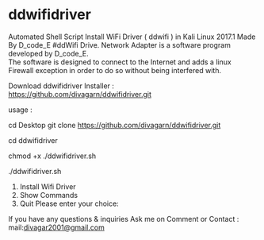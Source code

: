 # ddwifidriver
Automated Shell Script Install WiFi  Driver ( ddwifi ) in Kali Linux 2017.1 
Made By D_code_E
#ddWifi Drive. Network Adapter is a software program developed by D_code_E.  
The software is designed to connect to the Internet and adds a linux Firewall exception in order to do so without being interfered with.


Download ddwifidriver Installer :
https://github.com/divagarn/ddwifidriver.git

usage :   

cd Desktop  git clone https://github.com/divagarn/ddwifidriver.git

cd ddwifidriver

chmod +x ./ddwifidriver.sh

./ddwifidriver.sh

1) Install Wifi Driver
2) Show Commands
3) Quit
Please enter your choice: 



If you have  any questions & inquiries Ask me on Comment or Contact : 
mail:divagar2001@gmail.com
